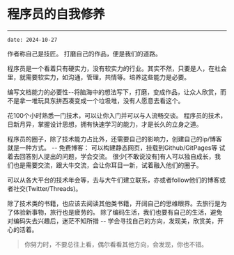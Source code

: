 # 程序员的自我修养

---

`date: 2024-10-27`

作者称自己是技匠。
打磨自己的作品，便是我们的道路。

程序员是一个看着只有硬实力，没有软实力的行业。其实不然，只要是人，在社会里，就需要软实力，如沟通，管理，共情等。培养这些能力是必要。

编写文档能力的必要性--将脑海中的想法写下，打磨，变成作品，让众人欣赏，而不是拿一堆玩具东拼西凑变成一个垃圾堆，没有人愿意去看这个。

花100个小时熟悉一门技术，可以让你入门并可以与人流畅交谈。
程序员的技术，日新月异，掌握设计思想，拥有快速学习的能力，才是长久的立身之道。

程序员的圈子，除了技术能力占比外，还需要自己的影响力，创建自己的ip/博客就是一种方式。 -- 免费博客： 可以构建静态网页，挂载到Github/GitPages等
试着去回答别人提出的问题，学会交流。 很少[不敢说没有]有人可以独自成长，我们也是需要交流，跟大牛交流，会让你耳目一新，试着融入他们的圈子。

可以从各大平台的技术年会等，去与大牛们建立联系，亦或者follow他们的博客或者社交(Twitter/Threads)。

除了技术类的书籍，也应该去阅读其他类书籍，开阔自己的思维眼界。去旅行是为了体验新事物，旅行也是疲劳的。
除了编码生活，我们也要有自己的生活，避免对编码失去兴趣后，迷茫不知所措 -- 学会寻找自己的方向，发现美，欣赏美，开心的活着。

> 你努力时，不要总往上看，偶尔看看其他方向，会发现，你也不错。